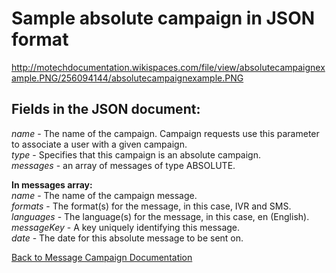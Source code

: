 # Sample absolute campaign in JSON format #

http://motechdocumentation.wikispaces.com/file/view/absolutecampaignexample.PNG/256094144/absolutecampaignexample.PNG

## Fields in the JSON document: ##

_name_ - The name of the campaign. Campaign requests use this parameter to associate a user with a given campaign.<br />
_type_ - Specifies that this campaign is an absolute campaign.<br />
_messages_ - an array of messages of type ABSOLUTE.

**In messages array:**<br />
_name_ - The name of the campaign message.<br />
_formats_ - The format(s) for the message, in this case, IVR and SMS.<br />
_languages_ - The language(s) for the message, in this case, en (English).<br />
_messageKey_ - A key uniquely identifying this message.<br />
_date_ - The date for this absolute message to be sent on.

[Back to Message Campaign Documentation](http://code.google.com/p/motech/wiki/MessageCampaignModule)
